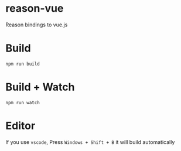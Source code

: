 # reason-vue

Reason bindings to vue.js


# Build
```
npm run build
```

# Build + Watch

```
npm run watch
```


# Editor
If you use `vscode`, Press `Windows + Shift + B` it will build automatically
